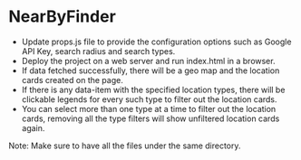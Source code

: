 # NearByFinder

- Update props.js file to provide the configuration options such as Google API Key, search radius and search types.
- Deploy the project on a web server and run index.html in a browser.
- If data fetched successfully, there will be a geo map and the location cards created on the page.
- If there is any data-item with the specified location types, there will be clickable legends for every such type to filter out the location cards.
- You can select more than one type at a time to filter out the location cards, removing all the type filters will show unfiltered location cards again.

Note: Make sure to have all the files under the same directory.
